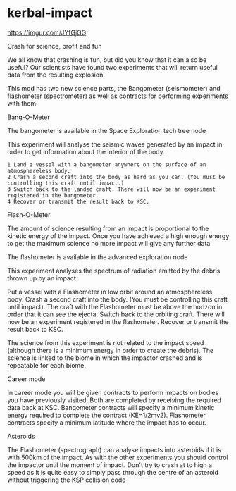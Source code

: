 # kerbal-impact


https://imgur.com/JYfGjGG

Crash for science, profit and fun

We all know that crashing is fun, but did you know that it can also be useful? Our scientists have found two 
experiments that will return useful data from the resulting explosion.

This mod has two new science parts, the Bangometer (seismometer) and flashometer (spectrometer) as well as 
contracts for performing experiments with them.

Bang-O-Meter

The bangometer is available in the Space Exploration tech tree node

This experiment will analyse the seismic waves generated by an impact in order to get information about 
the interior of the body.

	1 Land a vessel with a bangometer anywhere on the surface of an atmosphereless body.
	2 Crash a second craft into the body as hard as you can. (You must be controlling this craft until impact.)
	3 Switch back to the landed craft. There will now be an experiment registered in the bangometer.
	4 Recover or transmit the result back to KSC.

Flash-O-Meter

The amount of science resulting from an impact is proportional to the kinetic energy of the impact. 
Once you have achieved a high enough energy to get the maximum science no more impact will give any further data

The flashometer is available in the advanced exploration node

This experiment analyses the spectrum of radiation emitted by the debris thrown up by an impact

 

Put a vessel with a Flashometer in low orbit around an atmosphereless body.
Crash a second craft into the body. (You must be controlling this craft until impact).
The craft with the Flashometer must be above the horizon in order that it can see the ejecta.
Switch back to the orbiting craft. There will now be an experiment registered in the flashometer.
Recover or transmit the result back to KSC.
 

The science from this experiment is not related to the impact speed (although there is a minimum energy in 
order to create the debris). The science is linked to the biome in which the impactor crashed and is 
repeatable for each biome.

Career mode

In career mode you will be given contracts to perform impacts on bodies you have previously visited. 
Both are completed by receiving the required data back at KSC. Bangometer contracts will specify a minimum 
kinetic energy required to complete the contract (KE=1/2mv2). Flashometer contracts specify a minimum 
latitude where the impact has to occur.

Asteroids

The Flashometer (spectrograph) can analyse impacts into asteroids if it is with 500km of the impact. 
As with the other experiments you should control the impactor until the moment of impact. Don't try to 
crash at to high a speed as it is quite easy to simply pass through the centre of an asteroid without 
triggering the KSP collision code